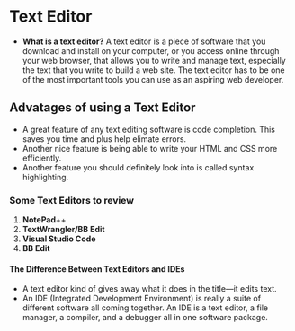 # Text Editor
- **What is a text editor?**
A text editor is a piece of software that you download and install on
your computer, or you access online through your web browser, that
allows you to write and manage text, especially the text that you write
to build a web site. The text editor has to be one of the most
important tools you can use as an aspiring web developer.
## Advatages of using a Text Editor
- A great feature of any text editing software is code completion. This saves you time and plus help elimate errors.
- Another nice feature is being able to write your HTML and CSS more
efficiently.
- Another feature you should definitely look into is called syntax
highlighting.
### Some Text Editors to review
1. **NotePad**++
1. **TextWrangler/BB Edit**
1. **Visual Studio Code**
1. **BB Edit**
#### The Difference Between Text Editors and IDEs
- A text editor kind of gives away what it does in the title—it edits text.
- An IDE (Integrated Development Environment) is really a suite of
different software all coming together. An IDE is a text editor, a file
manager, a compiler, and a debugger all in one software package.

[^1]: Basic text editor  **Note Pad** vs a Coding-Specific text editor **Visual Studio Code**
